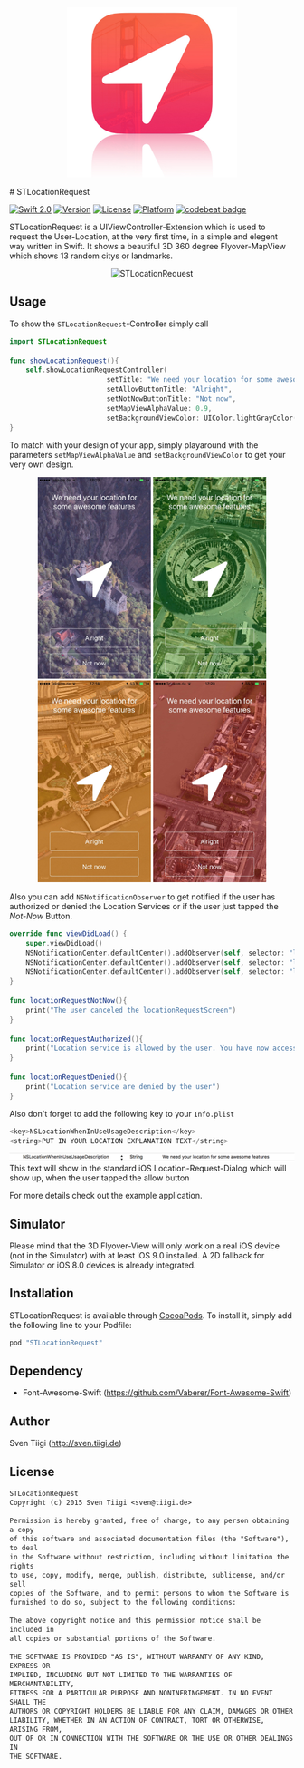 <p align="center">
<img width=300 src="./Preview/STLocationRequest_AppIcon.jpg" alt="STLocationRequestAppIcon" title="STLocationRequestAppIcon">
</p>
# STLocationRequest

[![Swift 2.0](https://img.shields.io/badge/Swift-2.0-orange.svg?style=flat)](https://developer.apple.com/swift/)
[![Version](https://img.shields.io/cocoapods/v/STLocationRequest.svg?style=flat)](http://cocoapods.org/pods/STLocationRequest)
[![License](https://img.shields.io/cocoapods/l/STLocationRequest.svg?style=flat)](http://cocoapods.org/pods/STLocationRequest)
[![Platform](https://img.shields.io/cocoapods/p/STLocationRequest.svg?style=flat)](http://cocoapods.org/pods/STLocationRequest)
[![codebeat badge](https://codebeat.co/badges/ce1c3749-fca8-4c3b-ae28-6210fd0e129a)](https://codebeat.co/projects/github-com-sventiigi-stlocationrequest)

STLocationRequest is a UIViewController-Extension which is used to request the User-Location, at the very first time, in a simple and elegent way written in Swift. It shows a beautiful 3D 360 degree Flyover-MapView which shows 13 random citys or landmarks.

<p align="center">
<img src="./Preview/STLocationRequest.gif" alt="STLocationRequest" title="STLocationRequest">

</p>

## Usage

To show the `STLocationRequest`-Controller simply call 

```swift
import STLocationRequest

func showLocationRequest(){
    self.showLocationRequestController(
						setTitle: "We need your location for some awesome features",
						setAllowButtonTitle: "Alright",
						setNotNowButtonTitle: "Not now",
						setMapViewAlphaValue: 0.9,
						setBackgroundViewColor: UIColor.lightGrayColor())
}

```

To match with your design of your app, simply playaround with the parameters `setMapViewAlphaValue` and `setBackgroundViewColor` to get your very own design.

<p align="center">
<img width=200 src="./Preview/STLocationRequest_Purple.jpg" alt="STLocationRequest" title="STLocationRequest">
<img width=200 src="./Preview/STLocationRequest_Green.jpg" alt="STLocationRequest" title="STLocationRequest">
<img width=200 src="./Preview/STLocationRequest_Orange.jpg" alt="STLocationRequest" title="STLocationRequest">
<img width=200 src="./Preview/STLocationRequest_Red.jpg" alt="STLocationRequest" title="STLocationRequest">
</p>

Also you can add `NSNotificationObserver` to get notified if the user has authorized or denied the Location Services or if the user just tapped the _Not-Now_ Button.

```swift
override func viewDidLoad() {
    super.viewDidLoad()
    NSNotificationCenter.defaultCenter().addObserver(self, selector: "locationRequestNotNow", name: "locationRequestNotNow", object: nil)
    NSNotificationCenter.defaultCenter().addObserver(self, selector: "locationRequestAuthorized", name: "locationRequestAuthorized", object: nil)
    NSNotificationCenter.defaultCenter().addObserver(self, selector: "locationRequestDenied", name: "locationRequestDenied", object: nil)
}

func locationRequestNotNow(){
    print("The user canceled the locationRequestScreen")
}

func locationRequestAuthorized(){
    print("Location service is allowed by the user. You have now access to the user location")
}

func locationRequestDenied(){
    print("Location service are denied by the user")
}

```
Also don't forget to add the following key to your `Info.plist`

```swift
<key>NSLocationWhenInUseUsageDescription</key>
<string>PUT IN YOUR LOCATION EXPLANATION TEXT</string>
```
<img src="./Preview/STLocationRequest_NSLocationWhenInUseUsageDescription.png" alt="STLocationRequestLocationText" title="STLocationRequestLocationText">
This text will show in the standard iOS Location-Request-Dialog which will show up, when the user tapped the allow button

For more details check out the example application.

## Simulator

Please mind that the 3D Flyover-View will only work on a real iOS device (not in the Simulator) with at least iOS 9.0 installed. A 2D fallback for Simulator or iOS 8.0 devices is already integrated.


## Installation

STLocationRequest is available through [CocoaPods](http://cocoapods.org). To install
it, simply add the following line to your Podfile:

```ruby
pod "STLocationRequest"
```

## Dependency

* Font-Awesome-Swift (https://github.com/Vaberer/Font-Awesome-Swift)

## Author

Sven Tiigi (http://sven.tiigi.de)

## License

```
STLocationRequest
Copyright (c) 2015 Sven Tiigi <sven@tiigi.de>

Permission is hereby granted, free of charge, to any person obtaining a copy
of this software and associated documentation files (the "Software"), to deal
in the Software without restriction, including without limitation the rights
to use, copy, modify, merge, publish, distribute, sublicense, and/or sell
copies of the Software, and to permit persons to whom the Software is
furnished to do so, subject to the following conditions:

The above copyright notice and this permission notice shall be included in
all copies or substantial portions of the Software.

THE SOFTWARE IS PROVIDED "AS IS", WITHOUT WARRANTY OF ANY KIND, EXPRESS OR
IMPLIED, INCLUDING BUT NOT LIMITED TO THE WARRANTIES OF MERCHANTABILITY,
FITNESS FOR A PARTICULAR PURPOSE AND NONINFRINGEMENT. IN NO EVENT SHALL THE
AUTHORS OR COPYRIGHT HOLDERS BE LIABLE FOR ANY CLAIM, DAMAGES OR OTHER
LIABILITY, WHETHER IN AN ACTION OF CONTRACT, TORT OR OTHERWISE, ARISING FROM,
OUT OF OR IN CONNECTION WITH THE SOFTWARE OR THE USE OR OTHER DEALINGS IN
THE SOFTWARE.
```
